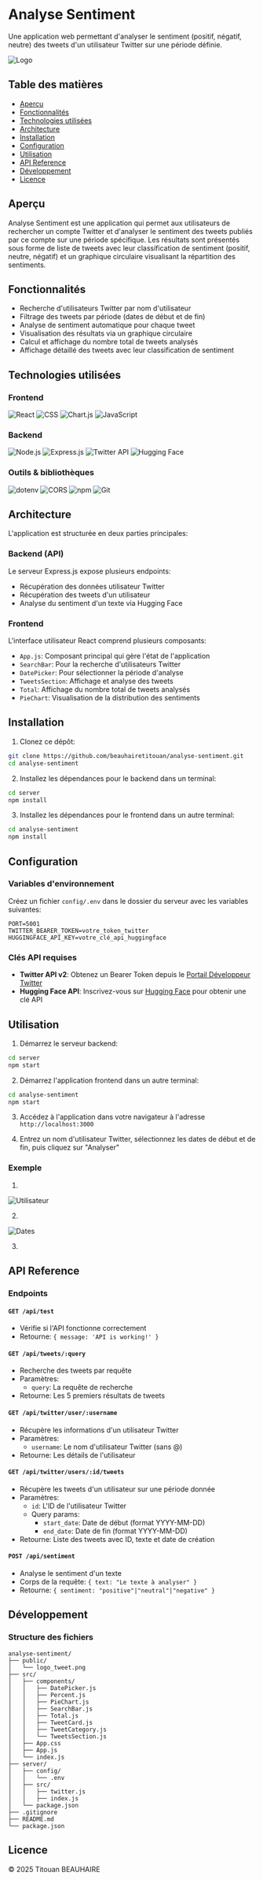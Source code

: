 # Analyse Sentiment

Une application web permettant d'analyser le sentiment (positif, négatif, neutre) des tweets d'un utilisateur Twitter sur une période définie.

![Logo](./public/logo_tweet.png)

## Table des matières

- [Aperçu](#aperçu)
- [Fonctionnalités](#fonctionnalités)
- [Technologies utilisées](#technologies-utilisées)
- [Architecture](#architecture)
- [Installation](#installation)
- [Configuration](#configuration)
- [Utilisation](#utilisation)
- [API Reference](#api-reference)
- [Développement](#développement)
- [Licence](#licence)

## Aperçu

Analyse Sentiment est une application qui permet aux utilisateurs de rechercher un compte Twitter et d'analyser le sentiment des tweets publiés par ce compte sur une période spécifique. Les résultats sont présentés sous forme de liste de tweets avec leur classification de sentiment (positif, neutre, négatif) et un graphique circulaire visualisant la répartition des sentiments.

## Fonctionnalités

- Recherche d'utilisateurs Twitter par nom d'utilisateur
- Filtrage des tweets par période (dates de début et de fin)
- Analyse de sentiment automatique pour chaque tweet
- Visualisation des résultats via un graphique circulaire
- Calcul et affichage du nombre total de tweets analysés
- Affichage détaillé des tweets avec leur classification de sentiment

## Technologies utilisées

### Frontend
![React](https://img.shields.io/badge/React-20232A?style=for-the-badge&logo=react&logoColor=61DAFB)
![CSS](https://img.shields.io/badge/CSS3-1572B6?style=for-the-badge&logo=css3&logoColor=white)
![Chart.js](https://img.shields.io/badge/Chart.js-FF6384?style=for-the-badge&logo=chart.js&logoColor=white)
![JavaScript](https://img.shields.io/badge/JavaScript-F7DF1E?style=for-the-badge&logo=javascript&logoColor=black)

### Backend
![Node.js](https://img.shields.io/badge/Node.js-339933?style=for-the-badge&logo=nodedotjs&logoColor=white)
![Express.js](https://img.shields.io/badge/Express.js-000000?style=for-the-badge&logo=express&logoColor=white)
![Twitter API](https://img.shields.io/badge/Twitter%20API-1DA1F2?style=for-the-badge&logo=twitter&logoColor=white)
![Hugging Face](https://img.shields.io/badge/Hugging%20Face-FFBD13?style=for-the-badge&logo=huggingface&logoColor=black)

### Outils & bibliothèques
![dotenv](https://img.shields.io/badge/dotenv-ECD53F?style=for-the-badge&logo=dotenv&logoColor=black)
![CORS](https://img.shields.io/badge/CORS-000000?style=for-the-badge&logo=cors&logoColor=white)
![npm](https://img.shields.io/badge/npm-CB3837?style=for-the-badge&logo=npm&logoColor=white)
![Git](https://img.shields.io/badge/Git-F05032?style=for-the-badge&logo=git&logoColor=white)

## Architecture

L'application est structurée en deux parties principales:

### Backend (API)

Le serveur Express.js expose plusieurs endpoints:
- Récupération des données utilisateur Twitter
- Récupération des tweets d'un utilisateur
- Analyse du sentiment d'un texte via Hugging Face

### Frontend

L'interface utilisateur React comprend plusieurs composants:
- `App.js`: Composant principal qui gère l'état de l'application
- `SearchBar`: Pour la recherche d'utilisateurs Twitter
- `DatePicker`: Pour sélectionner la période d'analyse
- `TweetsSection`: Affichage et analyse des tweets
- `Total`: Affichage du nombre total de tweets analysés
- `PieChart`: Visualisation de la distribution des sentiments

## Installation

1. Clonez ce dépôt:
```bash
git clone https://github.com/beauhairetitouan/analyse-sentiment.git
cd analyse-sentiment
```

2. Installez les dépendances pour le backend dans un terminal:
```bash
cd server
npm install
```

3. Installez les dépendances pour le frontend dans un autre terminal:
```bash
cd analyse-sentiment
npm install
```

## Configuration

### Variables d'environnement

Créez un fichier `config/.env` dans le dossier du serveur avec les variables suivantes:

```
PORT=5001
TWITTER_BEARER_TOKEN=votre_token_twitter
HUGGINGFACE_API_KEY=votre_clé_api_huggingface
```

### Clés API requises

- **Twitter API v2**: Obtenez un Bearer Token depuis le [Portail Développeur Twitter](https://developer.twitter.com/en/portal/dashboard)
- **Hugging Face API**: Inscrivez-vous sur [Hugging Face](https://huggingface.co/) pour obtenir une clé API

## Utilisation

1. Démarrez le serveur backend:
```bash
cd server
npm start
```

2. Démarrez l'application frontend dans un autre terminal:
```bash
cd analyse-sentiment
npm start
```

3. Accédez à l'application dans votre navigateur à l'adresse `http://localhost:3000`

4. Entrez un nom d'utilisateur Twitter, sélectionnez les dates de début et de fin, puis cliquez sur "Analyser"

### Exemple

1. 
![Utilisateur](./public/user.png)

2. 
![Dates](./public/date.png)

3. 


## API Reference

### Endpoints

#### `GET /api/test`
- Vérifie si l'API fonctionne correctement
- Retourne: `{ message: 'API is working!' }`

#### `GET /api/tweets/:query`
- Recherche des tweets par requête
- Paramètres:
  - `query`: La requête de recherche
- Retourne: Les 5 premiers résultats de tweets

#### `GET /api/twitter/user/:username`
- Récupère les informations d'un utilisateur Twitter
- Paramètres:
  - `username`: Le nom d'utilisateur Twitter (sans @)
- Retourne: Les détails de l'utilisateur

#### `GET /api/twitter/users/:id/tweets`
- Récupère les tweets d'un utilisateur sur une période donnée
- Paramètres:
  - `id`: L'ID de l'utilisateur Twitter
  - Query params:
    - `start_date`: Date de début (format YYYY-MM-DD)
    - `end_date`: Date de fin (format YYYY-MM-DD)
- Retourne: Liste des tweets avec ID, texte et date de création

#### `POST /api/sentiment`
- Analyse le sentiment d'un texte
- Corps de la requête: `{ text: "Le texte à analyser" }`
- Retourne: `{ sentiment: "positive"|"neutral"|"negative" }`

## Développement

### Structure des fichiers

```
analyse-sentiment/
├── public/
│   └── logo_tweet.png
├── src/
│   ├── components/
│   │   ├── DatePicker.js
│   │   ├── Percent.js
│   │   ├── PieChart.js
│   │   ├── SearchBar.js
│   │   ├── Total.js
│   │   ├── TweetCard.js
│   │   ├── TweetCategory.js
│   │   └── TweetsSection.js
│   ├── App.css
│   ├── App.js
│   └── index.js
├── server/
│   ├── config/
│   │   └── .env
│   ├── src/
│   │   ├── twitter.js
│   │   ├── index.js
│   └── package.json
├── .gitignore
├── README.md
└── package.json
```

## Licence

© 2025 Titouan BEAUHAIRE
